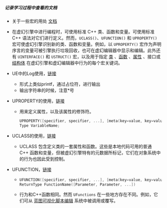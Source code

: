 ##### 记录学习过程中查看的文档

- 关于一些宏的用处 [文档](http://api.unrealengine.com/CHN/Programming/UnrealArchitecture/Reference/index.html)
  
- 在虚幻引擎中进行编程时，可使用标准 C++ 类、函数和变量。可使用标准 C++ 语法对它们进行定义。然而，`UCLASS()`、`UFUNCTION()` 和 `UPROPERTY()` 宏可使虚幻引擎识别新的类、函数和变量。例如，以 `UPROPERTY()` 宏作为声明序言的变量可被引擎执行垃圾回收，也可在虚幻编辑器中显示和编辑。此外还有 `UINTERFACE()` 和 `USTRUCT()` 宏，以及用于指定 [类](http://api.unrealengine.com/CHN/Programming/UnrealArchitecture/Reference/Classes/Specifiers/index.html) 、[函数](http://api.unrealengine.com/CHN/Programming/UnrealArchitecture/Reference/Functions/Specifiers/index.html) 、[属性](http://api.unrealengine.com/CHN/Programming/UnrealArchitecture/Reference/Properties/Specifiers/index.html) 、接口或[结构体](http://api.unrealengine.com/CHN/Programming/UnrealArchitecture/Reference/Structs/Specifiers/index.html) 在虚幻引擎和虚幻编辑器中行为的每个宏关键词。
  
- UE中的Log使用，[链接](https://wiki.unrealengine.com/Logs,_Printing_Messages_To_Yourself_During_Runtime#Log_a_Float)

  - 形式上类似printf，通过占位符，进行输出
  - 输出字符串的时候，注意*号

- UPROPERTY的使用，[链接](<http://api.unrealengine.com/CHN/Programming/UnrealArchitecture/Reference/Properties/index.html>)

  - 用来定义属性，以及该属性的修饰符。

    ```cpp
    UPROPERTY([specifier, specifier, ...], [meta(key=value, key=value, ...)])
    Type VariableName;
    ```

- UCLASS的使用，[链接](http://api.unrealengine.com/CHN/Programming/UnrealArchitecture/Objects/index.html) 

  - UCLASS 包含定义类的一套属性和函数。这些是本地代码可用的普通 C++ 函数和变量，但被虚幻引擎特有的元数据所标记，它们在对象系统中的行为也因此受到控制。
  
- UFUNCTION，[链接](http://api.unrealengine.com/CHN/Programming/UnrealArchitecture/Reference/Functions/index.html)

  - ```c++
    UFUNCTION([specifier, specifier, ...], [meta(key=value, key=value, ...)])
    ReturnType FunctionName([Parameter, Parameter, ...])
    ```

  - 行为和C++函数相同。然而 `UFunctions` 在一些地方存在不同。例如，它们可从 [蓝图可视化脚本编辑](http://api.unrealengine.com/CHN/Engine/Blueprints/index.html) 系统中被调用或覆写。

